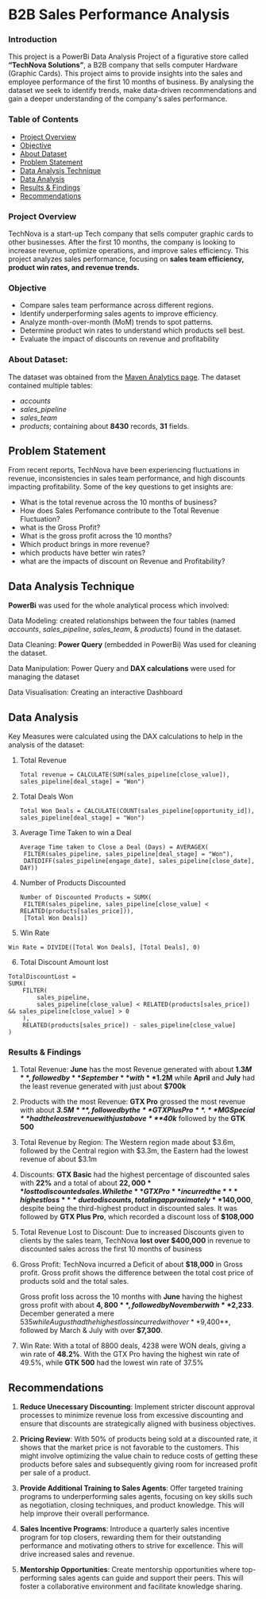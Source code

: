 # B2B Sales Performance Analysis

### Introduction
This project is a PowerBi Data Analysis Project of a figurative store called **“TechNova Solutions”**, a B2B company that sells computer Hardware (Graphic Cards). 
This project aims to provide insights into the sales and employee performance of the first 10 months of business. By analysing the dataset we seek to identify trends, make data-driven recommendations and gain a deeper understanding of the company's sales performance.

### Table of Contents
- [Project Overview](Project-Overview)
- [Objective](Objective)
- [About Dataset](About-Dataset)
- [Problem Statement](Problem-Statement)
- [Data Analysis Technique](Data-Analysis-Technique)
- [Data Analysis](Data-Analysis)
- [Results & Findings](Results-&-Findings)
- [Recommendations](Recommendations)





### Project Overview


TechNova is a start-up Tech company that sells computer graphic cards to other businesses. After the first 10 months, the company is looking to increase revenue, optimize operations, and improve sales efficiency. This project analyzes sales performance, focusing on **sales team efficiency, product win rates, and revenue trends.**

 ### Objective
- Compare sales team performance across different regions.
- Identify underperforming sales agents to improve efficiency.
- Analyze month-over-month (MoM) trends to spot patterns.
- Determine product win rates to understand which products sell best.
- Evaluate the impact of discounts on revenue and profitability

### About Dataset:

The dataset was obtained from the [Maven Analytics page](https://mavenanalytics.io/data-playground?order=date_added%2Cdesc&page=3&pageSize=5).
The dataset contained multiple tables:
- *accounts*
- *sales_pipeline*
-  *sales_team*
- *products*;
containing about **8430** records, **31** fields.

Problem Statement 
------
From recent reports, TechNova have been experiencing fluctuations in revenue, inconsistencies in sales team performance, and high discounts impacting profitability. 
Some of the key questions to get insights are:

- What is the total revenue across the 10 months of business?
- How does Sales Perfomance contribute to the Total Revenue Fluctuation?
- what is the Gross Profit?
- What is the gross profit across the 10 months?
- Which product brings in more revenue?
- which products have better win rates?
- what are the impacts of discount on Revenue and Profitability?

Data Analysis Technique
-----
**PowerBi** was used for the whole analytical process which involved: 

 Data Modeling: created relationships between the four tables (named *accounts*, *sales_pipeline*, *sales_team*, & *products*) found in the dataset.
 
 Data Cleaning: **Power Query** (embedded in PowerBi) Was used for cleaning the dataset.
 
 Data Manipulation: Power Query and **DAX calculations** were used for managing the dataset
 
 Data Visualisation: Creating an interactive Dashboard


Data Analysis
----
Key Measures were calculated using the DAX calculations to help in the analysis of the dataset:

1. Total Revenue
   ```DAX
   Total revenue = CALCULATE(SUM(sales_pipeline[close_value]), sales_pipeline[deal_stage] = "Won")
   ```
2. Total Deals Won
   ```DAX
   Total Won Deals = CALCULATE(COUNT(sales_pipeline[opportunity_id]), sales_pipeline[deal_stage] = "Won")
   ```
3. Average Time Taken to win a Deal
   ```DAX
   Average Time taken to Close a Deal (Days) = AVERAGEX(
    FILTER(sales_pipeline, sales_pipeline[deal_stage] = "Won"),
    DATEDIFF(sales_pipeline[engage_date], sales_pipeline[close_date], DAY))
   ```
4. Number of Products Discounted
   ```DAX
   Number of Discounted Products = SUMX(
    FILTER(sales_pipeline, sales_pipeline[close_value] < RELATED(products[sales_price])),
    [Total Won Deals])
   ```
5. Win Rate
```DAX
Win Rate = DIVIDE([Total Won Deals], [Total Deals], 0)
```
6. Total Discount Amount lost
```DAX Calculation
TotalDiscountLost = 
SUMX(
    FILTER(
        sales_pipeline, 
        sales_pipeline[close_value] < RELATED(products[sales_price]) && sales_pipeline[close_value] > 0
    ), 
    RELATED(products[sales_price]) - sales_pipeline[close_value]
)
```


### Results & Findings

1. Total Revenue:
   **June** has the most Revenue generated with about **$1.3M**, followed by **September** with **$1.2M** while
   **April** and **July** had the least revenue generated with just about **$700k**

2. Products with the most Revenue:
   **GTX Pro** grossed the most revenue with about ***$3.5M***, followed by the **GTX Plus Pro**. **MG Special** had the least revenue with just above ***$40k*** followed
   by the **GTK 500**

3. Total Revenue by Region:
   The Western region made about $3.6m, followed by the Central region with $3.3m, the Eastern had the lowest revenue of about $3.1m


4. Discounts:
   **GTX Basic** had the highest percentage of discounted sales with **22%** and a total of about **$22,000** lost to discounted sales.
   While the **GTX Pro** incurred the ***highest loss*** due to discounts, totaling approximately **$140,000**, despite being the third-highest product in discounted sales.
   It was followed by **GTX Plus Pro**, which recorded a discount loss of **$108,000**

5. Total Revenue Lost to Discount:
   Due to increased Discounts given to clients by the sales team, TechNova **lost over $400,000** in revenue to discounted sales across the first 10 months of business

6. Gross Profit:
   TechNova incurred a Deficit of about **$18,000** in Gross profit. Gross profit shows the difference between the total cost price of products sold and the total sales.
   
   Gross profit loss across the 10 months with **June** having the highest gross profit with about **$4,800**, followed by November with **$2,233**. 
   December generated a mere $535 while August had the highest loss incurred with over **$9,400**, followed by March & July with over **$7,300**.

7. Win Rate:
   With a total of 8800 deals, 4238 were WON deals, giving a win rate of **48.2%**.
   With the GTX Pro having the highest win rate of 49.5%, while **GTK 500** had the lowest win rate of 37.5%

   

Recommendations
-----
1. **Reduce Unecessary Discounting**: Implement stricter discount approval processes to minimize revenue loss from excessive discounting and ensure that discounts are strategically aligned with business objectives.

2. **Pricing Review**: With 50% of products being sold at a discounted rate, it shows that the market price is not favorable to the customers. 
This might involve optimizing the value chain to reduce costs of getting these products before sales and subsequently giving room for increased profit per sale of a product.

3. **Provide Additional Training to Sales Agents**: Offer targeted training programs to underperforming sales agents, focusing on key skills such as negotiation, closing techniques, and product knowledge. This will help improve their overall performance.

4. **Sales Incentive Programs**: Introduce a quarterly sales incentive program for top closers, rewarding them for their outstanding performance and motivating others to strive for excellence. This will drive increased sales and revenue.

5. **Mentorship Opportunities**: Create mentorship opportunities where top-performing sales agents can guide and support their peers. This will foster a collaborative environment and facilitate knowledge sharing.


 
